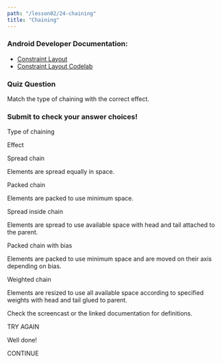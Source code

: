 ```yaml
---
path: "/lesson02/24-chaining"
title: "Chaining"
---
```

<youtube id="u-bG7dnfG3s"></youtube>

<h3 id="android-developer-documentation-">Android Developer Documentation:</h3>
<ul>
<li><a target="_blank" href="https://developer.android.com/reference/android/support/constraint/ConstraintLayout">Constraint Layout</a></li>
<li><a target="_blank" href="https://codelabs.developers.google.com/codelabs/constraint-layout/index.html">Constraint Layout Codelab</a></li>
</ul>

<h3>Quiz Question</h3>
<p>Match the type of chaining with the correct effect.</p>
<h3>Submit to check your answer choices!</h3>
<p>Type of chaining</p> <p>Effect</p>
<p>Spread chain</p> <p>Elements are spread equally in space.</p>
<p>Packed chain</p> <p>Elements are packed to use minimum space.</p>
<p>Spread inside chain</p>  <p>Elements are spread to use available space with head and tail attached to the parent.</p>
<p>Packed chain with bias</p>   <p>Elements are packed to use minimum space and are moved on their axis depending on bias.</p>
<p>Weighted chain</p>   <p>Elements are resized to use all available space according to specified weights with head and tail glued to parent.</p>

<p>Check the screencast or the linked documentation for definitions.</p>
TRY AGAIN

<p>Well done!</p>
CONTINUE
